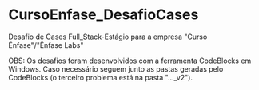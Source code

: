 # CursoEnfase_DesafioCases
Desafio de Cases Full_Stack-Estágio para a empresa "Curso Ênfase"/"Ênfase Labs"

OBS: Os desafios foram desenvolvidos com a ferramenta CodeBlocks em Windows. Caso necessário seguem junto as pastas geradas pelo CodeBlocks (o terceiro problema está na pasta "..._v2").
